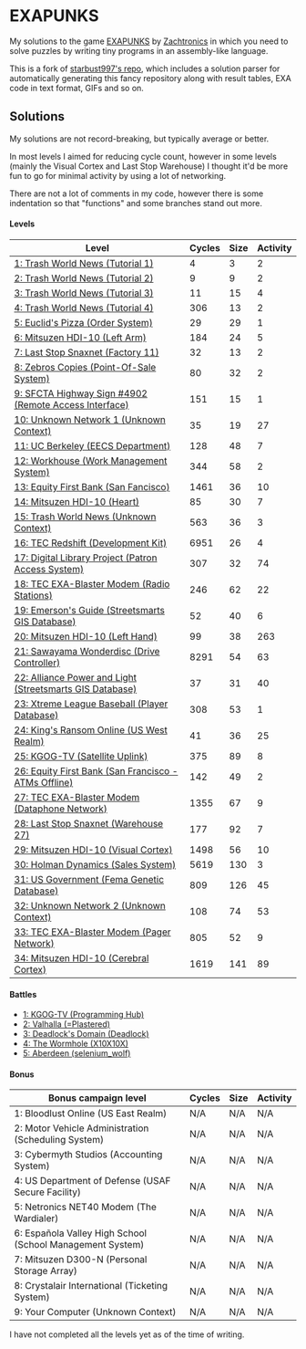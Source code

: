 # EXAPUNKS

My solutions to the game [EXAPUNKS](https://www.zachtronics.com/exapunks/) by [Zachtronics](https://www.zachtronics.com/) in which you need to solve puzzles by writing tiny programs in an assembly-like language.

This is a fork of [starbust997's repo](https://github.com/starburst997/EXAPUNKS), which includes a solution parser for automatically generating this fancy repository along with result tables, EXA code in text format, GIFs and so on.

## Solutions

My solutions are not record-breaking, but typically average or better.

In most levels I aimed for reducing cycle count, however in some levels (mainly the Visual Cortex and Last Stop Warehouse) I thought it'd be more fun to go for minimal activity by using a lot of networking.

There are not a lot of comments in my code, however there is some indentation so that "functions" and some branches stand out more.

<!-- EXA_START -->
#### Levels
| Level                                                                                                                                | Cycles | Size | Activity |
|--------------------------------------------------------------------------------------------------------------------------------------|--------|------|----------|
| [1: Trash World News (Tutorial 1)](solutions/01-trash-world-news-tutorial-1) | 4      | 3    | 2        |
| [2: Trash World News (Tutorial 2)](solutions/02-trash-world-news-tutorial-2) | 9      | 9    | 2        |
| [3: Trash World News (Tutorial 3)](solutions/03-trash-world-news-tutorial-3) | 11     | 15   | 4        |
| [4: Trash World News (Tutorial 4)](solutions/04-trash-world-news-tutorial-4) | 306    | 13   | 2        |
| [5: Euclid's Pizza (Order System)](solutions/05-euclids-pizza-order-system) | 29     | 29   | 1        |
| [6: Mitsuzen HDI-10 (Left Arm)](solutions/06-mitsuzen-hdi-10-left-arm) | 184    | 24   | 5        |
| [7: Last Stop Snaxnet (Factory 11)](solutions/07-last-stop-snaxnet-factory-11) | 32     | 13   | 2        |
| [8: Zebros Copies (Point-Of-Sale System)](solutions/08-zebros-copies-point-of-sale-system) | 80     | 32   | 2        |
| [9: SFCTA Highway Sign #4902 (Remote Access Interface)](solutions/09-sfcta-highway-sign-4902-remote-access-interface) | 151    | 15   | 1        |
| [10: Unknown Network 1 (Unknown Context)](solutions/10-unknown-network-1-unknown-context) | 35     | 19   | 27       |
| [11: UC Berkeley (EECS Department)](solutions/11-uc-berkeley-eecs-department) | 128    | 48   | 7        |
| [12: Workhouse (Work Management System)](solutions/12-workhouse-work-management-system) | 344    | 58   | 2        |
| [13: Equity First Bank (San Fancisco)](solutions/13-equity-first-bank-san-fancisco) | 1461   | 36   | 10       |
| [14: Mitsuzen HDI-10 (Heart)](solutions/14-mitsuzen-hdi-10-heart) | 85     | 30   | 7        |
| [15: Trash World News (Unknown Context)](solutions/15-trash-world-news-unknown-context) | 563    | 36   | 3        |
| [16: TEC Redshift (Development Kit)](solutions/16-tec-redshift-development-kit) | 6951   | 26   | 4        |
| [17: Digital Library Project (Patron Access System)](solutions/17-digital-library-project-patron-access-system) | 307    | 32   | 74       |
| [18: TEC EXA-Blaster Modem (Radio Stations)](solutions/18-tec-exa-blaster-modem-radio-stations) | 246    | 62   | 22       |
| [19: Emerson's Guide (Streetsmarts GIS Database)](solutions/19-emersons-guide-streetsmarts-gis-database) | 52     | 40   | 6        |
| [20: Mitsuzen HDI-10 (Left Hand)](solutions/20-mitsuzen-hdi-10-left-hand) | 99     | 38   | 263      |
| [21: Sawayama Wonderdisc (Drive Controller)](solutions/21-sawayama-wonderdisc-drive-controller) | 8291   | 54   | 63       |
| [22: Alliance Power and Light (Streetsmarts GIS Database)](solutions/22-alliance-power-and-light-streetsmarts-gis-database) | 37     | 31   | 40       |
| [23: Xtreme League Baseball (Player Database)](solutions/23-xtreme-league-baseball-player-database) | 308    | 53   | 1        |
| [24: King's Ransom Online (US West Realm)](solutions/24-kings-ransom-online-us-west-realm) | 41     | 36   | 25       |
| [25: KGOG-TV (Satellite Uplink)](solutions/25-kgog-tv-satellite-uplink) | 375    | 89   | 8        |
| [26: Equity First Bank (San Francisco - ATMs Offline)](solutions/26-equity-first-bank-san-francisco-atms-offline) | 142    | 49   | 2        |
| [27: TEC EXA-Blaster Modem (Dataphone Network)](solutions/27-tec-exa-blaster-modem-dataphone-network) | 1355   | 67   | 9        |
| [28: Last Stop Snaxnet (Warehouse 27)](solutions/28-last-stop-snaxnet-warehouse-27) | 177    | 92   | 7        |
| [29: Mitsuzen HDI-10 (Visual Cortex)](solutions/29-mitsuzen-hdi-10-visual-cortex) | 1498   | 56   | 10       |
| [30: Holman Dynamics (Sales System)](solutions/30-holman-dynamics-sales-system) | 5619   | 130  | 3        |
| [31: US Government (Fema Genetic Database)](solutions/31-us-government-fema-genetic-database) | 809    | 126  | 45       |
| [32: Unknown Network 2 (Unknown Context)](solutions/32-unknown-network-2-unknown-context) | 108    | 74   | 53       |
| [33: TEC EXA-Blaster Modem (Pager Network)](solutions/33-tec-exa-blaster-modem-pager-network) | 805    | 52   | 9        |
| [34: Mitsuzen HDI-10 (Cerebral Cortex)](solutions/34-mitsuzen-hdi-10-cerebral-cortex) | 1619   | 141  | 89       |
#### Battles
 * [1: KGOG-TV (Programming Hub)](battles/01-kgog-tv-programming-hub)
 * [2: Valhalla (=Plastered)](battles/02-valhalla-plastered)
 * [3: Deadlock's Domain (Deadlock)](battles/03-deadlocks-domain-deadlock)
 * [4: The Wormhole (X10X10X)](battles/04-the-wormhole-x10x10x)
 * [5: Aberdeen (selenium_wolf)](battles/05-aberdeen-seleniumwolf)
#### Bonus

| Bonus campaign level                                                                                                                                | Cycles | Size | Activity |
|--------------------------------------------------------------------------------------------------------------------------------------|--------|------|----------|
| 1: Bloodlust Online (US East Realm) | N/A | N/A | N/A |
| 2: Motor Vehicle Administration (Scheduling System) | N/A | N/A | N/A |
| 3: Cybermyth Studios (Accounting System) | N/A | N/A | N/A |
| 4: US Department of Defense (USAF Secure Facility) | N/A | N/A | N/A |
| 5: Netronics NET40 Modem (The Wardialer) | N/A | N/A | N/A |
| 6: Española Valley High School (School Management System) | N/A | N/A | N/A |
| 7: Mitsuzen D300-N (Personal Storage Array) | N/A | N/A | N/A |
| 8: Crystalair International (Ticketing System) | N/A | N/A | N/A |
| 9: Your Computer (Unknown Context) | N/A | N/A | N/A |
<!-- EXA_END -->

I have not completed all the levels yet as of the time of writing.
